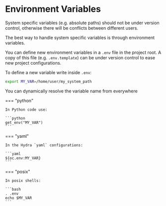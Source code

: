 
# Environment Variables

System specific variables (e.g. absolute paths) should not be under version control, otherwise there will be conflicts between different users.

The best way to handle system specific variables is through environment variables.

You can define new environment variables in a `.env` file in the project root. A copy of this file (e.g. `.env.template`) can be under version control to ease new project configurations.

To define a new variable write inside `.env`:

```bash
export MY_VAR=/home/user/my_system_path
```


You can dynamically resolve the variable name from everywhere

=== "python"

    In Python code use:

    ```python
    get_env("MY_VAR")
    ```

=== "yaml"

    In the Hydra `yaml` configurations:

    ```yaml
    ${oc.env:MY_VAR}
    ```

=== "posix"

    In posix shells:

    ```bash
    . .env
    echo $MY_VAR
    ```

